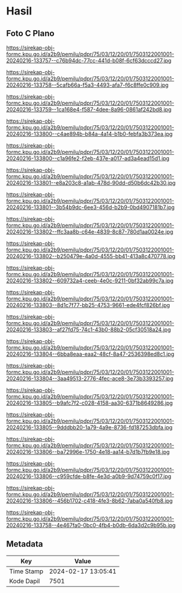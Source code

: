 # Hasil

## Foto C Plano

https://sirekap-obj-formc.kpu.go.id/a2b9/pemilu/pdpr/75/03/12/20/01/7503122001001-20240216-133757--c76b94dc-77cc-441d-b08f-6cf63dcccd27.jpg

https://sirekap-obj-formc.kpu.go.id/a2b9/pemilu/pdpr/75/03/12/20/01/7503122001001-20240216-133758--5cafb66a-f5a3-4493-afa7-f6c8ffe0c909.jpg

https://sirekap-obj-formc.kpu.go.id/a2b9/pemilu/pdpr/75/03/12/20/01/7503122001001-20240216-133759--1ca168e4-f587-4dee-8a96-0861af242bd8.jpg

https://sirekap-obj-formc.kpu.go.id/a2b9/pemilu/pdpr/75/03/12/20/01/7503122001001-20240216-133800--c4ae894b-b84a-4a14-b1b0-febfa3b373ea.jpg

https://sirekap-obj-formc.kpu.go.id/a2b9/pemilu/pdpr/75/03/12/20/01/7503122001001-20240216-133800--c1a96fe2-f2eb-437e-a017-ad3a4ead15d1.jpg

https://sirekap-obj-formc.kpu.go.id/a2b9/pemilu/pdpr/75/03/12/20/01/7503122001001-20240216-133801--e8a203c8-a1ab-478d-90dd-d50b6dc42b30.jpg

https://sirekap-obj-formc.kpu.go.id/a2b9/pemilu/pdpr/75/03/12/20/01/7503122001001-20240216-133801--3b54b9dc-6ee3-456d-b2b9-0bd4907181b7.jpg

https://sirekap-obj-formc.kpu.go.id/a2b9/pemilu/pdpr/75/03/12/20/01/7503122001001-20240216-133802--ffc3aa8b-c64e-4839-8c87-780d1aa0024e.jpg

https://sirekap-obj-formc.kpu.go.id/a2b9/pemilu/pdpr/75/03/12/20/01/7503122001001-20240216-133802--b250479e-4a0d-4555-bb41-413a8c470778.jpg

https://sirekap-obj-formc.kpu.go.id/a2b9/pemilu/pdpr/75/03/12/20/01/7503122001001-20240216-133802--609732a4-ceeb-4e0c-9211-0bf32ab99c7a.jpg

https://sirekap-obj-formc.kpu.go.id/a2b9/pemilu/pdpr/75/03/12/20/01/7503122001001-20240216-133803--8d1c7f77-bb25-4753-9661-ede4fcf826bf.jpg

https://sirekap-obj-formc.kpu.go.id/a2b9/pemilu/pdpr/75/03/12/20/01/7503122001001-20240216-133803--af27fd75-74c1-43b0-88b2-05cf30518a24.jpg

https://sirekap-obj-formc.kpu.go.id/a2b9/pemilu/pdpr/75/03/12/20/01/7503122001001-20240216-133804--6bba8eaa-eaa2-48cf-8a47-2536398ed8c1.jpg

https://sirekap-obj-formc.kpu.go.id/a2b9/pemilu/pdpr/75/03/12/20/01/7503122001001-20240216-133804--3aa49513-2776-4fec-ace8-3e73b3393257.jpg

https://sirekap-obj-formc.kpu.go.id/a2b9/pemilu/pdpr/75/03/12/20/01/7503122001001-20240216-133805--b9afc7f2-c028-4158-aa30-6371b8649286.jpg

https://sirekap-obj-formc.kpu.go.id/a2b9/pemilu/pdpr/75/03/12/20/01/7503122001001-20240216-133805--9dddbb20-1a79-4a9e-8736-fd187253dbfa.jpg

https://sirekap-obj-formc.kpu.go.id/a2b9/pemilu/pdpr/75/03/12/20/01/7503122001001-20240216-133806--ba72996e-1750-4e18-aa14-b7d1b7fb9e18.jpg

https://sirekap-obj-formc.kpu.go.id/a2b9/pemilu/pdpr/75/03/12/20/01/7503122001001-20240216-133806--c959cfde-b8fe-4e3d-a0b9-9d74759c0f17.jpg

https://sirekap-obj-formc.kpu.go.id/a2b9/pemilu/pdpr/75/03/12/20/01/7503122001001-20240216-133806--456b1702-c418-4fe3-8b62-7aba0a540fb8.jpg

https://sirekap-obj-formc.kpu.go.id/a2b9/pemilu/pdpr/75/03/12/20/01/7503122001001-20240216-133758--4e467fa0-0bc0-4fb4-b0db-6da3d2c9b95b.jpg


## Metadata

| Key        | Value               |
| ---------- | ------------------- |
| Time Stamp | 2024-02-17 13:05:41 |
| Kode Dapil | 7501                |



